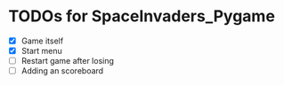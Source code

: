 # TODOs for SpaceInvaders_Pygame

- [x] Game itself
- [x] Start menu
- [ ] Restart game after losing
- [ ] Adding an scoreboard
